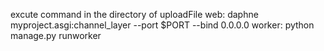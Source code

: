 excute command in the directory of uploadFile
web: daphne myproject.asgi:channel_layer --port $PORT --bind 0.0.0.0
worker: python manage.py runworker
